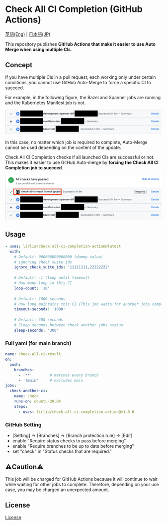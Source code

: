 # Check All CI Completion (GitHub Actions)

[英語(Eng)](./README.md) | [日本語(JP)](./README_jp.md)

This repository publishes **GitHub Actions that make it easier to use Auto Merge when using multiple CIs**.

## Concept

If you have multiple CIs in a pull request, each working only under certain conditions, you cannot use GitHub Auto-Merge to force a specific CI to succeed.

For example, in the following figure, the Bazel and Spanner jobs are running and the Kubernetes Manifest job is not. 

![multi-job](images/multi-jobs.png)

In this case, no matter which job is required to complete, Auto-Merge cannot be used depending on the content of the update.


Check All CI Completion checks if all launched CIs are successful or not. This makes it easier to use GitHub Auto-merge by **forcing the Check All CI Completion job to succeed**.

![check-job](images/check-job.png)

## Usage

```yaml
- uses: lirlia/check-all-ci-completion-action@latest
  with:
    # Default: 000000000000000 (dummy value)
    # ignoring check suite ids
    ignore_check_suite_ids: '11111111,22222222'

    # Default: -1 (loop until timeout)
    # How many loop in this CI
    loop-count: '10'

    # Default: 1800 seconds
    # How long maintains this CI (This job waits for another jobs completion)
    timeout-seconds: '1800'

    # Default: 300 seconds
    # Sleep seconds between check another jobs status
    sleep-seconds: '300'
```

### Full yaml (for main branch)

```yaml
name: check-all-ci-result
on:
  push:
    branches:
      - '**'        # matches every branch
      - '!main'     # excludes main
jobs:
  check-another-ci:
    name: check
    runs-on: ubuntu-20.04
    steps:
      - uses: lirlia/check-all-ci-completion-action@v1.0.0
```

### GitHub Setting

- [Setting] → [Branches] → [Branch protection rule] → [Edit]
- enable "Require status checks to pass before merging"
- enable "Require branches to be up to date before merging"
- set "check" in "Status checks that are required."

## :warning:Caution:warning:

This job will be charged for GitHub Actions because it will continue to wait while waiting for other jobs to complete. Therefore, depending on your use case, you may be charged an unexpected amount.

## License

[License](./LICENSE)
